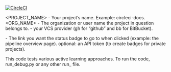 [![CircleCI](https://circleci.com/gh/tueboesen/Active-Learning.svg?style=svg&circle-token=446d8adaf7476dd4a465f5de94c6287932f11084)](<LINK>)

<PROJECT_NAME> - Your project’s name. Example: circleci-docs.
<ORG_NAME> - The organization or user name the project in question belongs to.
<VCS> - your VCS provider (gh for “github” and bb for BitBucket).
<LINK> - The link you want the status badge to go to when clicked (example: the pipeline overview page).
optional: an API token (to create badges for private projects).

This code tests various active learning approaches.
To run the code, run_debug.py or any other run_ file.
